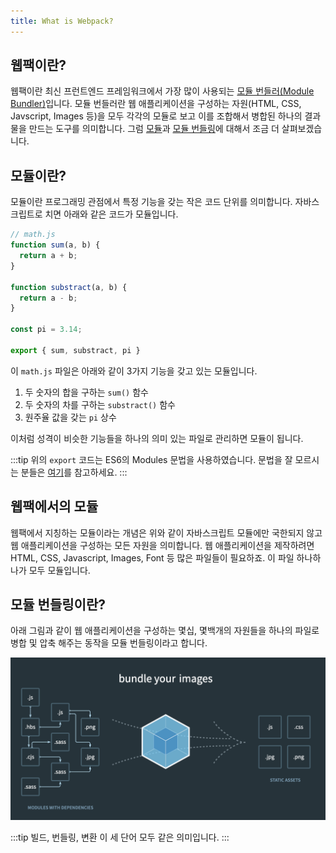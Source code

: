 ```yaml
---
title: What is Webpack?
---
```


## 웹팩이란?

웹팩이란 최신 프런트엔드 프레임워크에서 가장 많이 사용되는 [모듈 번들러(Module Bundler)]()입니다. 모듈 번들러란 웹 애플리케이션을 구성하는 자원(HTML, CSS, Javscript, Images 등)을 모두 각각의 모듈로 보고 이를 조합해서 병합된 하나의 결과물을 만드는 도구를 의미합니다. 그럼 [모듈](#모듈이란)과 [모듈 번들링](#모듈-번들링이란)에 대해서 조금 더 살펴보겠습니다.

## 모듈이란?

모듈이란 프로그래밍 관점에서 특정 기능을 갖는 작은 코드 단위를 의미합니다. 자바스크립트로 치면 아래와 같은 코드가 모듈입니다.

```js
// math.js
function sum(a, b) {
  return a + b;
}

function substract(a, b) {
  return a - b;
}

const pi = 3.14;

export { sum, substract, pi }
```

이 `math.js` 파일은 아래와 같이 3가지 기능을 갖고 있는 모듈입니다.

1. 두 숫자의 합을 구하는 `sum()` 함수
2. 두 숫자의 차를 구하는 `substract()` 함수
3. 원주율 값을 갖는 `pi` 상수

이처럼 성격이 비슷한 기능들을 하나의 의미 있는 파일로 관리하면 모듈이 됩니다.

:::tip
위의 `export` 코드는 ES6의 Modules 문법을 사용하였습니다. 문법을 잘 모르시는 분들은 [여기](https://babeljs.io/docs/en/learn#modules)를 참고하세요.
:::

## 웹팩에서의 모듈

웹팩에서 지칭하는 모듈이라는 개념은 위와 같이 자바스크립트 모듈에만 국한되지 않고 웹 애플리케이션을 구성하는 모든 자원을 의미합니다. 웹 애플리케이션을 제작하려면 HTML, CSS, Javascript, Images, Font 등 많은 파일들이 필요하죠. 이 파일 하나하나가 모두 모듈입니다.

## 모듈 번들링이란?

아래 그림과 같이 웹 애플리케이션을 구성하는 몇십, 몇백개의 자원들을 하나의 파일로 병합 및 압축 해주는 동작을 모듈 번들링이라고 합니다.

![웹팩 번들링 구조도](../.vuepress/public/images/webpack-bundling.png)

:::tip
빌드, 번들링, 변환 이 세 단어 모두 같은 의미입니다.
:::